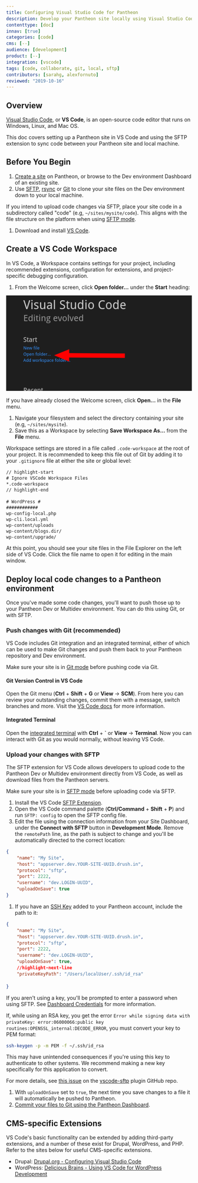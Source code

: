 ```yaml
---
title: Configuring Visual Studio Code for Pantheon
description: Develop your Pantheon site locally using Visual Studio Code to edit and sync code.
contenttype: [doc]
innav: [true]
categories: [code]
cms: [--]
audience: [development]
product: [--]
integration: [vscode]
tags: [code, collaborate, git, local, sftp]
contributors: [sarahg, alexfornuto]
reviewed: "2019-10-16"
---
```


## Overview
[Visual Studio Code](https://code.visualstudio.com/), or **VS Code**, is an open-source code editor that runs on Windows, Linux, and Mac OS.

This doc covers setting up a Pantheon site in VS Code and using the SFTP extension to sync code between your Pantheon site and local machine.

## Before You Begin
1. [Create a site](/guides/legacy-dashboard/create-sites) on Pantheon, or browse to the Dev environment Dashboard of an existing site.
1. Use [SFTP](/guides/sftp/rsync-and-sftp#sftp), [rsync](/guides/sftp/rsync-and-sftp#rsync) or [Git](/guides/git/git-config#clone-your-site-codebase) to clone your site files on the Dev environment down to your local machine.

  If you intend to upload code changes via SFTP, place your site code in a subdirectory called "code" (e.g, `~/sites/mysite/code`). This aligns with the file structure on the platform when using [SFTP mode](/guides/sftp).

1. Download and install [VS Code](https://code.visualstudio.com/).


## Create a VS Code Workspace

In VS Code, a Workspace contains settings for your project, including recommended extensions, configuration for extensions, and project-specific debugging configuration.

1. From the Welcome screen, click **Open folder...** under the **Start** heading:

  ![The Open folder option from the Visual Studio Code Start screen](../images/vscode-open-folder.png)

  If you have already closed the Welcome screen, click **Open...** in the **File** menu.

1. Navigate your filesystem and select the directory containing your site (e.g, `~/sites/mysite`).
1. Save this as a Workspace by selecting **Save Workspace As...** from the **File** menu.

Workspace settings are stored in a file called `.code-workspace` at the root of your project. It is recommended to keep this file out of Git by adding it to your `.gitignore` file at either the site or global level:

```git:title=.gitignore
// highlight-start
# Ignore VSCode Workspace Files
*.code-workspace
// highlight-end

# WordPress #
############
wp-config-local.php
wp-cli.local.yml
wp-content/uploads
wp-content/blogs.dir/
wp-content/upgrade/

```

At this point, you should see your site files in the File Explorer on the left side of VS Code. Click the file name to open it for editing in the main window.

## Deploy local code changes to a Pantheon environment

Once you've made some code changes, you'll want to push those up to your Pantheon Dev or Multidev environment. You can do this using Git, or with SFTP.

### Push changes with Git (recommended)

VS Code includes Git integration and an integrated terminal, either of which can be used to make Git changes and push them back to your Pantheon repository and Dev environment.

Make sure your site is in [Git mode](/guides/quickstart/connection-modes) before pushing code via Git.

#### Git Version Control in VS Code

Open the Git menu (**Ctrl** + **Shift** + **G** or **View** -> **SCM**). From here you can review your outstanding changes, commit them with a message, switch branches and more. Visit the [VS Code docs](https://learn.microsoft.com/en-us/visualstudio/version-control/) for more information.

#### Integrated Terminal

Open the [integrated terminal](https://code.visualstudio.com/docs/editor/integrated-terminal) with **Ctrl** + **`** or **View** -> **Terminal**. Now you can interact with Git as you would normally, without leaving VS Code.

### Upload your changes with SFTP

The SFTP extension for VS Code allows developers to upload code to the Pantheon Dev or Multidev environment directly from VS Code, as well as download files from the Pantheon servers.

Make sure your site is in [SFTP mode](/guides/sftp) before uploading code via SFTP.

1. Install the VS Code [SFTP Extension](https://marketplace.visualstudio.com/items?itemName=liximomo.sftp).
1. Open the VS Code command palette (**Ctrl/Command** + **Shift** + **P**) and run `SFTP: config` to open the SFTP config file.
1. Edit the file using the connection information from your Site Dashboard, under the **Connect with SFTP** button in **Development Mode**. Remove the `remotePath` line, as the path is subject to change and you'll be automatically directed to the correct location:

  ```json:title=sftp.json
  {
      "name": "My Site",
      "host": "appserver.dev.YOUR-SITE-UUID.drush.in",
      "protocol": "sftp",
      "port": 2222,
      "username": "dev.LOGIN-UUID",
      "uploadOnSave": true
  }
  ```

1. If you have an [SSH Key](/ssh-keys) added to your Pantheon account, include the path to it:

  ```json:title=sftp.json
  {
      "name": "My Site",
      "host": "appserver.dev.YOUR-SITE-UUID.drush.in",
      "protocol": "sftp",
      "port": 2222,
      "username": "dev.LOGIN-UUID",
      "uploadOnSave": true,
      //highlight-next-line
      "privateKeyPath": "/Users/localUser/.ssh/id_rsa"

  }
  ```

  If you aren't using a key, you'll be prompted to enter a password when using SFTP. See [Dashboard Credentials](/guides/sftp) for more information.

  <Alert title="Warning" type="danger">

  If, while using an RSA key, you get the error `Error while signing data with privateKey: error:06000066:public key routines:OPENSSL_internal:DECODE_ERROR`, you must convert your key to PEM format:

  ```bash
  ssh-keygen -p -m PEM -f ~/.ssh/id_rsa
  ```

  This may have unintended consequences if you're using this key to authenticate to other systems. We recommend making a new key specifically for this application to convert.

  For more details, see [this issue](https://github.com/liximomo/vscode-sftp/issues/594) on the [vscode-sftp](https://github.com/liximomo/vscode-sftp) plugin GitHub repo.

  </Alert>

1. With `uploadOnSave` set to `true`, the next time you save changes to a file it will automatically be pushed to Pantheon.
1. [Commit your files to Git using the Pantheon Dashboard](/guides/sftp/sftp-development).

## CMS-specific Extensions

VS Code's basic functionality can be extended by adding third-party extensions, and a number of these exist for Drupal, WordPress, and PHP. Refer to the sites below for useful CMS-specific extensions.

* Drupal: [Drupal.org - Configuring Visual Studio Code](https://www.drupal.org/docs/develop/development-tools/configuring-visual-studio-code)
* WordPress: [Delicious Brains - Using VS Code for WordPress Development](https://deliciousbrains.com/vs-code-wordpress/)
